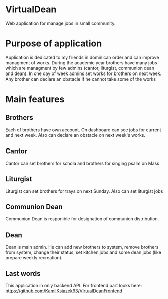 # VirtualDean
Web application for manage jobs in small community.

# Purpose of application
Application is dedicated to my friends in dominican order and can improve managment of works. During the academic year brothers have many jobs which are managment by few admins (cantor, liturgist, communion dean and dean). In one day of week admins set works for brothers on next week. Any brother can declare an obstacle if he cannot take some of the works

# Main features
## Brothers

Each of brothers have own account. On dashboard can see jobs for current and next week. Also can declare an obstacle on next week's works.

## Cantor
Cantor can set brothers for schola and brothers for singing psalm on Mass

## Liturgist
Liturgist can set brothers for trays on next Sunday. Also can set liturgist jobs

## Communion Dean
Communion Dean is responible for designation of communion distribution.

## Dean
Dean is main admin. He can add new brothers to system, remove brothers from system, change their status, set kitchen jobs and some dean jobs (like prepare weekly recreation).

## Last words
This application in only backend API. For frontend part looks here: https://github.com/KamilKsiazek93/VirtualDeanFrontend

